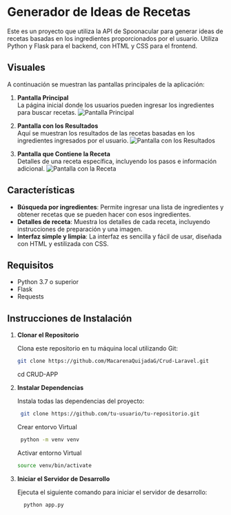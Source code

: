 # Generador de Ideas de Recetas 

Este es un proyecto que utiliza la API de Spoonacular para generar ideas de recetas basadas en los ingredientes proporcionados por el usuario. Utiliza Python y Flask para el backend, con HTML y CSS para el frontend.

## Visuales

A continuación se muestran las pantallas principales de la aplicación:

1. **Pantalla Principal**  
   La página inicial donde los usuarios pueden ingresar los ingredientes para buscar recetas.
   ![Pantalla Principal](https://github.com/user-attachments/assets/391695d3-5b34-4484-ae12-8c198d008ef6)

2. **Pantalla con los Resultados**  
   Aquí se muestran los resultados de las recetas basadas en los ingredientes ingresados por el usuario.
   ![Pantalla con los Resultados](https://github.com/user-attachments/assets/5432d522-82b6-43a7-8105-de5644816584)

3. **Pantalla que Contiene la Receta**  
   Detalles de una receta específica, incluyendo los pasos e información adicional.
   ![Pantalla con la Receta](https://github.com/user-attachments/assets/4e1acc8b-c139-49df-b75e-f44e80305039)




## Características

- **Búsqueda por ingredientes**: Permite ingresar una lista de ingredientes y obtener recetas que se pueden hacer con esos ingredientes.
- **Detalles de receta**: Muestra los detalles de cada receta, incluyendo instrucciones de preparación y una imagen.
- **Interfaz simple y limpia**: La interfaz es sencilla y fácil de usar, diseñada con HTML y estilizada con CSS.
  
## Requisitos

- Python 3.7 o superior
- Flask
- Requests

## Instrucciones de Instalación

1. **Clonar el Repositorio**

   Clona este repositorio en tu máquina local utilizando Git:

   ```bash
   git clone https://github.com/MacarenaQuijadaG/Crud-Laravel.git
   ```
   cd CRUD-APP

2. **Instalar Dependencias**

   Instala todas las dependencias del proyecto:

   ```bash
    git clone https://github.com/tu-usuario/tu-repositorio.git
   ```
   Crear entorvo Virtual
    ```bash
     python -m venv venv
   ```
    Activar entorno Virtual
      ```bash
     source venv/bin/activate
   ```

4. **Iniciar el Servidor de Desarrollo**

   Ejecuta el siguiente comando para iniciar el servidor de desarrollo:

   ```bash
     python app.py
   ```
